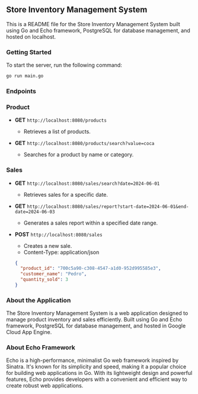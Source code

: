 ## Store Inventory Management System

This is a README file for the Store Inventory Management System built using Go and Echo framework, PostgreSQL for
database management, and hosted on localhost.

### Getting Started

To start the server, run the following command:

```sh
go run main.go
```

### Endpoints

### Product

- **GET** `http://localhost:8080/products`
    - Retrieves a list of products.


- **GET** `http://localhost:8080/products/search?value=coca`
    - Searches for a product by name or category.

### Sales

- **GET** `http://localhost:8080/sales/search?date=2024-06-01`
    - Retrieves sales for a specific date.


- **GET** `http://localhost:8080/sales/report?start-date=2024-06-01&end-date=2024-06-03`
    - Generates a sales report within a specified date range.


- **POST** `http://localhost:8080/sales`
    - Creates a new sale.
    - Content-Type: application/json
  ```json
  {
    "product_id": "700c5a90-c308-4547-a1d0-952d995585e3",
    "customer_name": "Pedro",
    "quantity_sold": 3
  }

### About the Application

The Store Inventory Management System is a web application designed to manage product inventory and sales efficiently.
Built using Go and Echo framework, PostgreSQL for database management, and hosted in Google Cloud App Engine.

### About Echo Framework

Echo is a high-performance, minimalist Go web framework inspired by Sinatra. It's known for its simplicity and speed,
making it a popular choice for building web applications in Go. With its lightweight design and powerful features, Echo
provides developers with a convenient and efficient way to create robust web applications.
